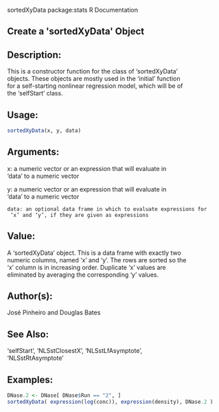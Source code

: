 sortedXyData               package:stats               R Documentation  
  
## Create a 'sortedXyData' Object  
  
## Description:  
  
This is a constructor function for the class of ‘sortedXyData’  
objects.  These objects are mostly used in the ‘initial’ function  
for a self-starting nonlinear regression model, which will be of  
the ‘selfStart’ class.  
  
## Usage:  
```r  
sortedXyData(x, y, data)  
```  
## Arguments:  
  
  x: a numeric vector or an expression that will evaluate in  
     ‘data’ to a numeric vector  
  
  y: a numeric vector or an expression that will evaluate in  
     ‘data’ to a numeric vector  
  
    data: an optional data frame in which to evaluate expressions for  
     ‘x’ and ‘y’, if they are given as expressions  
  
## Value:  
  
A ‘sortedXyData’ object. This is a data frame with exactly two  
numeric columns, named ‘x’ and ‘y’.  The rows are sorted so the  
‘x’ column is in increasing order.  Duplicate ‘x’ values are  
eliminated by averaging the corresponding ‘y’ values.  
  
## Author(s):  
  
José Pinheiro and Douglas Bates  
  
## See Also:  
  
‘selfStart’, ‘NLSstClosestX’, ‘NLSstLfAsymptote’,  
‘NLSstRtAsymptote’  
  
## Examples:  
```r  
DNase.2 <- DNase[ DNase$Run == "2", ]  
sortedXyData( expression(log(conc)), expression(density), DNase.2 )  
```

